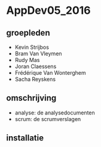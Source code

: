 # AppDev05_2016

## groepleden

- Kevin Strijbos
- Bram Van Vleymen
- Rudy Mas
- Joran Claessens
- Frédérique Van Wonterghem
- Sacha Reyskens

## omschrijving

- analyse: de analysedocumenten
- scrum: de scrumverslagen

## installatie